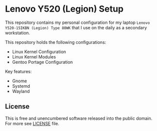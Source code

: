 # Lenovo Y520 (Legion) Setup

This repository contains my personal configuration for my laptop
`Lenovo Y520-15IKBN (Legion) Type 80WK` that I use on the daily as
a secondary workstation.

This repository holds the following configurations:

- Linux Kernel Configuration
- Linux Kernel Modules
- Gentoo Portage Configuration

Key features:

- Gnome
- Systemd
- Wayland

## License

This is free and unencumbered software released into the public domain.
For more see [LICENSE](./LICENSE) file.
